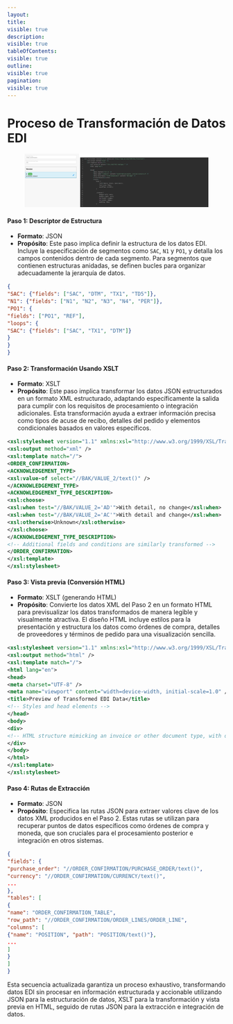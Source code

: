 ```yaml
---
layout:
title:
visible: true
description:
visible: true
tableOfContents:
visible: true
outline:
visible: true
pagination:
visible: true
---
```


# Proceso de Transformación de Datos EDI

####

<figure><img src="../../../.gitbook/assets/EDI (1).png" alt=""><figcaption></figcaption></figure>

#### Paso 1: Descriptor de Estructura

* **Formato**: JSON
* **Propósito**: Este paso implica definir la estructura de los datos EDI. Incluye la especificación de segmentos como `SAC`, `N1` y `PO1`, y detalla los campos contenidos dentro de cada segmento. Para segmentos que contienen estructuras anidadas, se definen bucles para organizar adecuadamente la jerarquía de datos.
```json
{
"SAC": {"fields": ["SAC", "DTM", "TX1", "TD5"]},
"N1": {"fields": ["N1", "N2", "N3", "N4", "PER"]},
"PO1": {
"fields": ["PO1", "REF"],
"loops": {
"SAC": {"fields": ["SAC", "TX1", "DTM"]}
}
}
}
```
#### Paso 2: Transformación Usando XSLT

* **Formato**: XSLT
* **Propósito**: Este paso implica transformar los datos JSON estructurados en un formato XML estructurado, adaptando específicamente la salida para cumplir con los requisitos de procesamiento o integración adicionales. Esta transformación ayuda a extraer información precisa como tipos de acuse de recibo, detalles del pedido y elementos condicionales basados en valores específicos.
```xml
<xsl:stylesheet version="1.1" xmlns:xsl="http://www.w3.org/1999/XSL/Transform">
<xsl:output method="xml" />
<xsl:template match="/">
<ORDER_CONFIRMATION>
<ACKNOWLEDGEMENT_TYPE>
<xsl:value-of select="//BAK/VALUE_2/text()" />
</ACKNOWLEDGEMENT_TYPE>
<ACKNOWLEDGEMENT_TYPE_DESCRIPTION>
<xsl:choose>
<xsl:when test="//BAK/VALUE_2='AD'">With detail, no change</xsl:when>
<xsl:when test="//BAK/VALUE_2='AC'">With detail and change</xsl:when>
<xsl:otherwise>Unknown</xsl:otherwise>
</xsl:choose>
</ACKNOWLEDGEMENT_TYPE_DESCRIPTION>
<!-- Additional fields and conditions are similarly transformed -->
</ORDER_CONFIRMATION>
</xsl:template>
</xsl:stylesheet>

```
#### Paso 3: Vista previa (Conversión HTML)

* **Formato**: XSLT (generando HTML)
* **Propósito**: Convierte los datos XML del Paso 2 en un formato HTML para previsualizar los datos transformados de manera legible y visualmente atractiva. El diseño HTML incluye estilos para la presentación y estructura los datos como órdenes de compra, detalles de proveedores y términos de pedido para una visualización sencilla.
```xml
<xsl:stylesheet version="1.1" xmlns:xsl="http://www.w3.org/1999/XSL/Transform">
<xsl:output method="html" />
<xsl:template match="/">
<html lang="en">
<head>
<meta charset="UTF-8" />
<meta name="viewport" content="width=device-width, initial-scale=1.0" />
<title>Preview of Transformed EDI Data</title>
<!-- Styles and head elements -->
</head>
<body>
<div>
<!-- HTML structure mimicking an invoice or other document type, with data bindings from the transformed XML -->
</div>
</body>
</html>
</xsl:template>
</xsl:stylesheet>


```
#### Paso 4: Rutas de Extracción

* **Formato**: JSON
* **Propósito**: Especifica las rutas JSON para extraer valores clave de los datos XML producidos en el Paso 2. Estas rutas se utilizan para recuperar puntos de datos específicos como órdenes de compra y moneda, que son cruciales para el procesamiento posterior e integración en otros sistemas.
```json
{
"fields": {
"purchase_order": "//ORDER_CONFIRMATION/PURCHASE_ORDER/text()",
"currency": "//ORDER_CONFIRMATION/CURRENCY/text()",
...
},
"tables": [
{
"name": "ORDER_CONFIRMATION_TABLE",
"row_path": "//ORDER_CONFIRMATION/ORDER_LINES/ORDER_LINE",
"columns": [
{"name": "POSITION", "path": "POSITION/text()"},
...
]
}
]
}
```
Esta secuencia actualizada garantiza un proceso exhaustivo, transformando datos EDI sin procesar en información estructurada y accionable utilizando JSON para la estructuración de datos, XSLT para la transformación y vista previa en HTML, seguido de rutas JSON para la extracción e integración de datos.
